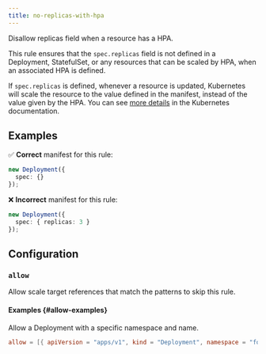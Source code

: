```yaml
---
title: no-replicas-with-hpa
---
```


Disallow replicas field when a resource has a HPA.

This rule ensures that the `spec.replicas` field is not defined in a Deployment, StatefulSet, or any resources that can be scaled by HPA, when an associated HPA is defined.

If `spec.replicas` is defined, whenever a resource is updated, Kubernetes will scale the resource to the value defined in the manifest, instead of the value given by the HPA. You can see [more details](https://kubernetes.io/docs/tasks/run-application/horizontal-pod-autoscale/#migrating-deployments-and-statefulsets-to-horizontal-autoscaling) in the Kubernetes documentation.

## Examples

✅ **Correct** manifest for this rule:

```ts
new Deployment({
  spec: {}
});
```

❌ **Incorrect** manifest for this rule:

```ts
new Deployment({
  spec: { replicas: 3 }
});
```

## Configuration

### `allow`

Allow scale target references that match the patterns to skip this rule.

#### Examples {#allow-examples}

Allow a Deployment with a specific namespace and name.

```toml
allow = [{ apiVersion = "apps/v1", kind = "Deployment", namespace = "foo", name = "bar" }]
```
